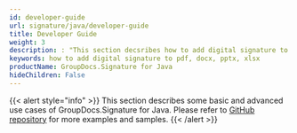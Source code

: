 ```yaml
---
id: developer-guide
url: signature/java/developer-guide
title: Developer Guide
weight: 3
description: : "This section decsribes how to add digital signature to pdf, docx, pptx, xlsx and many more with GroupDocs.Signature for Java library"
keywords: how to add digital signature to pdf, docx, pptx, xlsx
productName: GroupDocs.Signature for Java
hideChildren: False
---
```

{{< alert style="info" >}}
This section describes some basic and advanced use cases of GroupDocs.Signature for Java. Please refer to [GitHub repository](https://github.com/groupdocs-signature/GroupDocs.Signature-for-Java) for more examples and samples.
{{< /alert >}}
